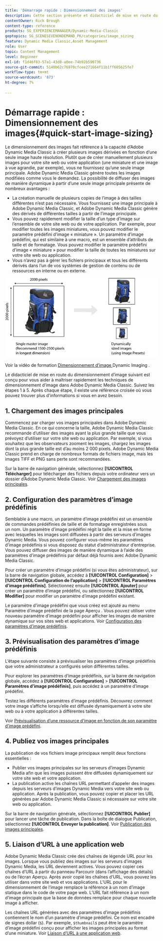```yaml
---
title: 'Démarrage rapide : Dimensionnement des images'
description: Cette section présente et didacticiel de mise en route du dimensionnement des images pour vous aider à maîtriser rapidement les techniques de dimensionnement des images dans Adobe Dynamic Media Classic.
contentOwner: Rick Brough
content-type: reference
products: SG_EXPERIENCEMANAGER/Dynamic-Media-Classic
geptopics: SG_SCENESEVENONDEMAND_PK/categories/image_sizing
feature: Dynamic Media Classic,Asset Management
role: User
topic: Content Management
level: Beginner
exl-id: f1d46f03-57a1-43d8-a0ee-74b92b590736
source-git-commit: 5140b62c76970cfcee271664f11b1ff605625fe7
workflow-type: tm+mt
source-wordcount: '873'
ht-degree: 7%

---
```


# Démarrage rapide : Dimensionnement des images{#quick-start-image-sizing}

Le dimensionnement des images fait référence à la capacité d’Adobe Dynamic Media Classic à créer plusieurs images dérivées en fonction d’une seule image haute résolution. Plutôt que de créer manuellement plusieurs images pour votre site web ou votre application (une miniature et une image à vue agrandie, par exemple), vous ne fournissez qu’une seule image principale. Adobe Dynamic Media Classic génère toutes les images modifiées comme vous le demandez. La possibilité de diffuser des images de manière dynamique à partir d’une seule image principale présente de nombreux avantages :

* La création manuelle de plusieurs copies de l’image à des tailles différentes n’est pas nécessaire. Vous fournissez une image principale à Adobe Dynamic Media Classic, et Adobe Dynamic Media Classic génère des dérivés de différentes tailles à partir de l’image principale.
* Vous pouvez rapidement modifier la taille d’un type d’image sur l’ensemble de votre site web ou de votre application. Par exemple, pour modifier toutes les images miniatures, vous pouvez modifier le paramètre prédéfini d’image « miniature ». Un paramètre d’image prédéfini, qui est similaire à une macro, est un ensemble d’attributs de taille et de formatage. Vous pouvez modifier le paramètre prédéfini d’image « miniature » pour modifier la taille de toutes les miniatures sur votre site web ou application.
* Vous n’avez pas à gérer les fichiers principaux et tous les différents dérivés dans l’un de vos systèmes de gestion de contenu ou de ressources en interne ou en externe.

![Vous pouvez créer plusieurs images dérivées de tailles différentes à partir du même fichier principal haute résolution.](/help/using/assets/is_derivative_sizes_popup.png)

Voir la vidéo de formation [ Dimensionnement d’image ](https://s7d5.scene7.com/s7viewers/html5/VideoViewer.html?videoserverurl=https://s7d5.scene7.com/is/content/&emailurl=https://s7d5.scene7.com/s7/emailFriend&serverUrl=https://s7d5.scene7.com/is/image/&config=Scene7SharedAssets/Universal_HTML5_Video&contenturl=https://s7d5.scene7.com/skins/&asset=S7tutorials/557_Image%20Sizing_converted%20renamed_Dynamic%20Imaging-AVS) Dynamic Imaging .

Le didacticiel de mise en route du dimensionnement d’image suivant est conçu pour vous aider à maîtriser rapidement les techniques de dimensionnement d’image dans Adobe Dynamic Media Classic. Suivez les étapes 1 à 5. Après chaque étape, il existe une référence croisée où vous pouvez trouver plus d’informations si vous en avez besoin.

## &#x200B;1. Chargement des images principales

Commencez par charger vos images principales dans Adobe Dynamic Media Classic. En ce qui concerne la taille, Adobe Dynamic Media Classic recommande d’utiliser des images ayant la plus grande taille que vous prévoyez d’utiliser sur votre site web ou application. Par exemple, si vous souhaitez que les observateurs zooment les images, chargez les images dont la plus grande taille est d’au moins 2 000 pixels. Adobe Dynamic Media Classic prend en charge de nombreux formats de fichiers image, mais les images TIFF et PNG sans perte sont recommandées.

Sur la barre de navigation générale, sélectionnez **[!UICONTROL Télécharger]** pour télécharger des fichiers depuis votre ordinateur vers un dossier d’Adobe Dynamic Media Classic. Voir [Chargement des images principales](uploading-master-images.md#uploading_master_images).

## &#x200B;2. Configuration des paramètres d’image prédéfinis

Semblable à une macro, un paramètre d’image prédéfini est un ensemble de commandes prédéfinies de taille et de formatage enregistrées sous un nom. Un paramètre d’image prédéfini régit la taille et la mise en forme avec lesquelles les images sont diffusées à partir des serveurs d’images Dynamic Media. Vous pouvez configurer vous-même les paramètres d’image prédéfinis si vous disposez du statut d’administrateur d’entreprise. Vous pouvez diffuser des images de manière dynamique à l’aide des paramètres d’image prédéfinis par défaut déjà fournis avec Adobe Dynamic Media Classic.

Pour créer un paramètre d’image prédéfini (si vous êtes administrateur), sur la barre de navigation globale, accédez à **[!UICONTROL Configuration]** > **[!UICONTROL Configuration de l’application]** > **[!UICONTROL Paramètres d’image prédéfinis]**. Sélectionnez ensuite **[!UICONTROL Ajouter]** pour créer un paramètre d’image prédéfini, ou sélectionnez **[!UICONTROL Modifier]** pour modifier un paramètre d’image prédéfini existant.

Le paramètre d’image prédéfini que vous créez est ajouté au menu Paramètre d’image prédéfini de la page Aperçu . Vous pouvez utiliser votre nouveau paramètre d’image prédéfini pour afficher les images de manière dynamique sur vos sites web et applications. Voir [Configuration des paramètres d’image prédéfinis](setting-image-presets.md#setting_up_image_presets).

## &#x200B;3. Prévisualisation des paramètres d’image prédéfinis

L’étape suivante consiste à prévisualiser les paramètres d’image prédéfinis que votre administrateur a configurés selon différentes tailles.

Pour explorer les paramètres d’image prédéfinis, sur la barre de navigation globale, accédez à **[!UICONTROL Configuration]** > **[!UICONTROL Paramètres d’image prédéfinis]**, puis accédez à un paramètre d’image prédéfini.

Testez les différents paramètres d’image prédéfinis. Découvrez comment votre image s’affiche lorsqu’elle est diffusée dynamiquement à votre site web ou à votre application à différentes tailles.

Voir [Prévisualisation d’une ressource d’image en fonction de son paramètre d’image prédéfini](previewing-asset.md#previewing_an_image_asset_based_on_its_image_preset).

## &#x200B;4. Publiez vos images principales

La publication de vos fichiers image principaux remplit deux fonctions essentielles :

* Publier vos images principales sur les serveurs d’images Dynamic Media afin que les images puissent être diffusées dynamiquement sur votre site web et votre application.
* La publication active les chaînes URL permettant d’appeler des images depuis les serveurs d’images Dynamic Media vers votre site web ou application. Après la publication, vous pouvez copier et placer les URL générées par Adobe Dynamic Media Classic si nécessaire sur votre site web ou application.

Sur la barre de navigation générale, sélectionnez **[!UICONTROL Publier]** pour lancer une tâche de publication. Dans la boîte de dialogue Publication, sélectionnez **[!UICONTROL Envoyer la publication]**. Voir [Publication des images principales](publishing-master-images.md#publishing_master_images).

## &#x200B;5. Liaison d’URL à une application web

Adobe Dynamic Media Classic crée des chaînes de légende URL pour les images. Lorsque vous publiez des images sur les serveurs d’images Dynamic Media, les URL deviennent actives. Vous pouvez copier ces chaînes d’URL à partir du panneau Parcourir (dans l’affichage des détails) ou de l’écran Aperçu. Après avoir copié les chaînes d’URL, vous pouvez les utiliser dans votre site web et vos applications. L’URL pour le dimensionnement de l’image remplace la référence à un nom d’image statique dans le code de votre page web. L’URL fait référence à un nom d’image principale que la base de données remplace pour chaque nouvelle image à afficher.

Les chaînes URL générées avec des paramètres d’image prédéfinis contiennent le nom d’un paramètre d’image prédéfini. Ce nom est encadré de signes dollar (`$`). Par exemple, `$thumbnail$` peut être le paramètre d’image prédéfini conçu pour afficher les images principales au format d’une miniature. Voir [Liaison d’URL à une application web](linking-urls-web-application.md#linking_urls_to_your_web_application).
